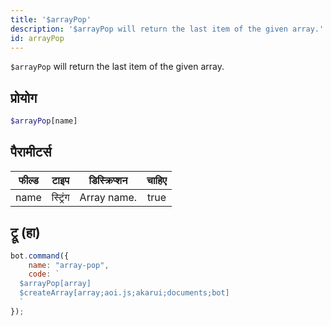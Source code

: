 ```yaml
---
title: '$arrayPop'
description: '$arrayPop will return the last item of the given array.'
id: arrayPop
---
```


`$arrayPop` will return the last item of the given array.

## प्रोयोग

```php
$arrayPop[name]
```

## पैरामीटर्स

| फील्ड | टाइप     | डिस्क्रिप्शन | चाहिए |
| ----- | -------- | ------------ |:-----:|
| name  | स्ट्रिंग | Array name.  | true  |

## ट्रू (हा)

```javascript
bot.command({
    name: "array-pop",
    code: `
  $arrayPop[array]
  $createArray[array;aoi.js;akarui;documents;bot]
  `
});
```